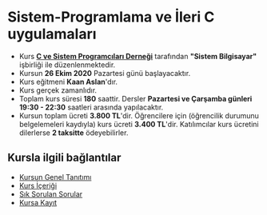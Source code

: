 # Sistem-Programlama ve İleri C uygulamaları

+ Kurs [__C ve Sistem Programcıları Derneği__](http://www.csystem.org/) tarafından __"Sistem Bilgisayar"__ işbirliği ile düzenlenmektedir.
+ Kursun __26 Ekim 2020__ Pazartesi günü başlayacaktır.
+ Kurs eğitmeni __Kaan Aslan__'dır.
+ Kurs gerçek zamanlıdır.
+ Toplam kurs süresi __180__ saattir. Dersler __Pazartesi ve Çarşamba günleri 19:30 - 22:30__ saatleri arasında yapılacaktır.
+ Kursun toplam ücreti __3.800 TL__'dir. Öğrencilere için (öğrencilik durumunu belgelemeleri kaydıyla) kurs ücreti __3.400 TL__'dir. Katılımcılar kurs ücretini dilerlerse __2 taksitte__ ödeyebilirler.

## Kursla ilgili bağlantılar
+ [Kursun Genel Tanıtımı](https://github.com/CSD-1993/Sistem-Programlama-ve-ileri-C-Uygulamalari/blob/master/kursun_tanitimi.md)
+ [Kurs İçeriği](https://github.com/CSD-1993/Sistem-Programlama-ve-ileri-C-Uygulamalari/blob/master/kurs_programi.md)
+ [Sık Sorulan Sorular](https://github.com/CSD-1993/Sistem-Programlama-ve-ileri-C-Uygulamalari/blob/master/sss.md)
+ [Kursa Kayıt](https://us02web.zoom.us/meeting/register/tZIqceCgpj8rHNRl_UXvH8oeLgXXFPJP9Qo8)

